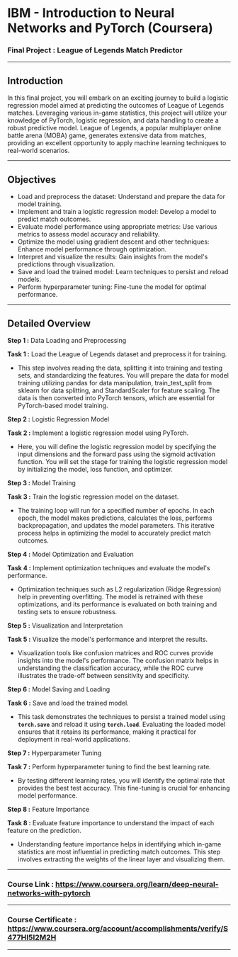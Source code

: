 # IBM - Introduction to Neural Networks and PyTorch (Coursera)
### Final Project : League of Legends Match Predictor
---
## Introduction
In this final project, you will embark on an exciting journey to build a logistic regression model aimed at predicting the outcomes of League of Legends matches. Leveraging various in-game statistics, this project will utilize your knowledge of PyTorch, logistic regression, and data handling to create a robust predictive model. League of Legends, a popular multiplayer online battle arena (MOBA) game, generates extensive data from matches, providing an excellent opportunity to apply machine learning techniques to real-world scenarios.

---
## Objectives
- Load and preprocess the dataset: Understand and prepare the data for model training.
- Implement and train a logistic regression model: Develop a model to predict match outcomes.
- Evaluate model performance using appropriate metrics: Use various metrics to assess model accuracy and reliability.
- Optimize the model using gradient descent and other techniques: Enhance model performance through optimization.
- Interpret and visualize the results: Gain insights from the model's predictions through visualization.
- Save and load the trained model: Learn techniques to persist and reload models.
- Perform hyperparameter tuning: Fine-tune the model for optimal performance.
--- 
## Detailed Overview
**Step 1 :** Data Loading and Preprocessing

**Task 1 :** Load the League of Legends dataset and preprocess it for training.

- This step involves reading the data, splitting it into training and testing sets, and standardizing the features. You will prepare the data for model training utilizing pandas for data manipulation, train_test_split from sklearn for data splitting, and StandardScaler for feature scaling. The data is then converted into PyTorch tensors, which are essential for PyTorch-based model training.

**Step 2 :** Logistic Regression Model

**Task 2 :** Implement a logistic regression model using PyTorch.

- Here, you will define the logistic regression model by specifying the input dimensions and the forward pass using the sigmoid activation function. You will set the stage for training the logistic regression model by initializing the model, loss function, and optimizer.

**Step 3 :** Model Training

**Task 3 :** Train the logistic regression model on the dataset.

- The training loop will run for a specified number of epochs. In each epoch, the model makes predictions, calculates the loss, performs backpropagation, and updates the model parameters. This iterative process helps in optimizing the model to accurately predict match outcomes.

**Step 4 :** Model Optimization and Evaluation

**Task 4 :** Implement optimization techniques and evaluate the model's performance.

- Optimization techniques such as L2 regularization (Ridge Regression) help in preventing overfitting. The model is retrained with these optimizations, and its performance is evaluated on both training and testing sets to ensure robustness.

**Step 5 :** Visualization and Interpretation

**Task 5 :** Visualize the model's performance and interpret the results.

- Visualization tools like confusion matrices and ROC curves provide insights into the model's performance. The confusion matrix helps in understanding the classification accuracy, while the ROC curve illustrates the trade-off between sensitivity and specificity.

**Step 6 :** Model Saving and Loading

**Task 6 :** Save and load the trained model.

- This task demonstrates the techniques to persist a trained model using **`torch.save`** and reload it using **`torch.load`**. Evaluating the loaded model ensures that it retains its performance, making it practical for deployment in real-world applications.

**Step 7 :** Hyperparameter Tuning

**Task 7 :** Perform hyperparameter tuning to find the best learning rate.

- By testing different learning rates, you will identify the optimal rate that provides the best test accuracy. This fine-tuning is crucial for enhancing model performance.

**Step 8 :** Feature Importance

**Task 8 :** Evaluate feature importance to understand the impact of each feature on the prediction.

- Understanding feature importance helps in identifying which in-game statistics are most influential in predicting match outcomes. This step involves extracting the weights of the linear layer and visualizing them.
---
### Course Link : https://www.coursera.org/learn/deep-neural-networks-with-pytorch
---
### Course Certificate : https://www.coursera.org/account/accomplishments/verify/S477HI5I2M2H
---
